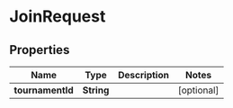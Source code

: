 

# JoinRequest


## Properties

| Name | Type | Description | Notes |
|------------ | ------------- | ------------- | -------------|
|**tournamentId** | **String** |  |  [optional] |



